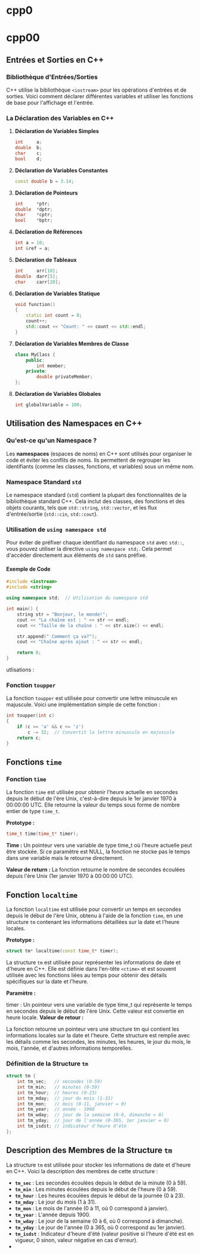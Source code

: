 # cpp0

# cpp00

## Entrées et Sorties en C++

### Bibliothèque d'Entrées/Sorties

C++ utilise la bibliothèque `<iostream>` pour les opérations d'entrées et de sorties. Voici comment déclarer différentes variables et utiliser les fonctions de base pour l'affichage et l'entrée.

### La Déclaration des Variables en C++

1. **Déclaration de Variables Simples**
    ```cpp
    int     a;
    double  b;
    char    c;
    bool    d;
    ```

2. **Déclaration de Variables Constantes**
    ```cpp
    const double b = 3.14;
    ```

3. **Déclaration de Pointeurs**
    ```cpp
    int     *ptr;
    double  *dptr;
    char    *cptr;
    bool    *bptr;
    ```

4. **Déclaration de Références**
    ```cpp
    int a = 10;
    int &ref = a;
    ```

5. **Déclaration de Tableaux**
    ```cpp
    int     arr[10];
    double  darr[5];
    char    carr[20];
    ```

6. **Déclaration de Variables Statique**
    ```cpp
    void function() 
    {
        static int count = 0;
        count++;
        std::cout << "Count: " << count << std::endl;
    }
    ```

7. **Déclaration de Variables Membres de Classe**
    ```cpp
    class MyClass {
        public:
            int member;
        private:
            double privateMember;
    };
    ```

8. **Déclaration de Variables Globales**
    ```cpp
    int globalVariable = 100;
    ```


## Utilisation des Namespaces en C++

### Qu'est-ce qu'un Namespace ?

Les **namespaces** (espaces de noms) en C++ sont utilisés pour organiser le code et éviter les conflits de noms. Ils permettent de regrouper les identifiants (comme les classes, fonctions, et variables) sous un même nom.

### Namespace Standard `std`

Le namespace standard (`std`) contient la plupart des fonctionnalités de la bibliothèque standard C++. Cela inclut des classes, des fonctions et des objets courants, tels que `std::string`, `std::vector`, et les flux d'entrée/sortie (`std::cin`, `std::cout`).

### Utilisation de `using namespace std`

Pour éviter de préfixer chaque identifiant du namespace `std` avec `std::`, vous pouvez utiliser la directive `using namespace std;`. Cela permet d'accéder directement aux éléments de `std` sans préfixe.

#### Exemple de Code

```cpp
#include <iostream>
#include <string>

using namespace std;  // Utilisation du namespace std

int main() {
    string str = "Bonjour, le monde!";
    cout << "La chaîne est : " << str << endl;
    cout << "Taille de la chaîne : " << str.size() << endl;

    str.append(" Comment ça va?");
    cout << "Chaîne après ajout : " << str << endl;

    return 0;
}
```
utlisations : <br>
### Fonction `toupper`

La fonction `toupper` est utilisée pour convertir une lettre minuscule en majuscule. Voici une implémentation simple de cette fonction :

```cpp
int toupper(int c)
{
    if (c >= 'a' && c <= 'z')
        c -= 32;  // Convertit la lettre minuscule en majuscule
    return c;
}
```
 ## Fonctions `time`

### Fonction `time`

La fonction `time` est utilisée pour obtenir l'heure actuelle en secondes depuis le début de l'ère Unix, c'est-à-dire depuis le 1er janvier 1970 à 00:00:00 UTC. Elle retourne la valeur du temps sous forme de nombre entier de type `time_t`.

**Prototype :**
```cpp
time_t time(time_t* timer);
```
**Time :**
Un pointeur vers une variable de type time_t où l'heure actuelle peut être stockée. Si ce paramètre est NULL, la fonction ne stocke pas le temps dans une variable mais le retourne directement.

**Valeur de return :**
La fonction retourne le nombre de secondes écoulées depuis l'ère Unix (1er janvier 1970 à 00:00:00 UTC).

## Fonction `localtime`

La fonction `localtime` est utilisée pour convertir un temps en secondes depuis le début de l'ère Unix, obtenu à l'aide de la fonction `time`, en une structure `tm` contenant les informations détaillées sur la date et l'heure locales.

**Prototype :**
```cpp
struct tm* localtime(const time_t* timer);
```
La structure `tm` est utilisée pour représenter les informations de date et d'heure en C++. Elle est définie dans l'en-tête `<ctime>` et est souvent utilisée avec les fonctions liées au temps pour obtenir des détails spécifiques sur la date et l'heure.

**Paramètre :**

timer : Un pointeur vers une variable de type time_t qui représente le temps en secondes depuis le début de l'ère Unix. Cette valeur est convertie en heure locale.
**Valeur de retour :**

La fonction retourne un pointeur vers une structure tm qui contient les informations locales sur la date et l'heure. Cette structure est remplie avec les détails comme les secondes, les minutes, les heures, le jour du mois, le mois, l'année, et d'autres informations temporelles.

### Définition de la Structure `tm`

```cpp
struct tm {
    int tm_sec;   // secondes (0-59)
    int tm_min;   // minutes (0-59)
    int tm_hour;  // heures (0-23)
    int tm_mday;  // jour du mois (1-31)
    int tm_mon;   // mois (0-11, janvier = 0)
    int tm_year;  // année - 1900
    int tm_wday;  // jour de la semaine (0-6, dimanche = 0)
    int tm_yday;  // jour de l'année (0-365, 1er janvier = 0)
    int tm_isdst; // indicateur d'heure d'été
};
```

## Description des Membres de la Structure `tm`

La structure `tm` est utilisée pour stocker les informations de date et d'heure en C++. Voici la description des membres de cette structure :

- **`tm_sec`** : Les secondes écoulées depuis le début de la minute (0 à 59).
- **`tm_min`** : Les minutes écoulées depuis le début de l'heure (0 à 59).
- **`tm_hour`** : Les heures écoulées depuis le début de la journée (0 à 23).
- **`tm_mday`** : Le jour du mois (1 à 31).
- **`tm_mon`** : Le mois de l'année (0 à 11, où 0 correspond à janvier).
- **`tm_year`** : L'année depuis 1900.
- **`tm_wday`** : Le jour de la semaine (0 à 6, où 0 correspond à dimanche).
- **`tm_yday`** : Le jour de l'année (0 à 365, où 0 correspond au 1er janvier).
- **`tm_isdst`** : Indicateur d'heure d'été (valeur positive si l'heure d'été est en vigueur, 0 sinon, valeur négative en cas d'erreur).
- 




